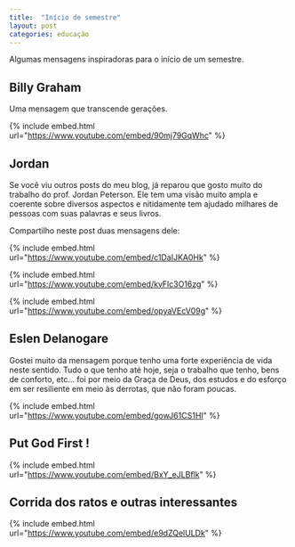 ```yaml
---
title:  "Início de semestre"
layout: post
categories: educação
---
```


Algumas mensagens inspiradoras para o início de um semestre.  


## Billy Graham  

Uma mensagem que transcende gerações. 

{% include embed.html url="https://www.youtube.com/embed/90mj79GqWhc" %}

## Jordan  

Se você viu outros posts do meu blog, já reparou que gosto muito do trabalho do prof. Jordan Peterson. Ele tem uma visão muito ampla e coerente sobre diversos aspectos e nitidamente tem ajudado milhares de pessoas com suas palavras e seus livros. 

Compartilho neste post duas mensagens dele: 

{% include embed.html url="https://www.youtube.com/embed/c1DaIJKA0Hk" %}

{% include embed.html url="https://www.youtube.com/embed/kvFlc3O16zg" %}

{% include embed.html url="https://www.youtube.com/embed/opyaVEcV09g" %}

## Eslen Delanogare  

Gostei muito da mensagem porque tenho uma forte experiência de vida neste sentido. Tudo o que tenho até hoje, seja o trabalho que tenho, bens de conforto, etc... foi por meio da Graça de Deus, dos estudos e do esforço em ser resiliente em meio às derrotas, que não foram poucas. 

{% include embed.html url="https://www.youtube.com/embed/gowJ61CS1HI" %}

## Put God First ! 

{% include embed.html url="https://www.youtube.com/embed/BxY_eJLBflk" %}

## Corrida dos ratos e outras interessantes 

{% include embed.html url="https://www.youtube.com/embed/e9dZQelULDk" %}


